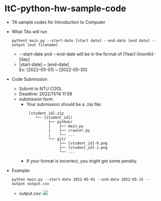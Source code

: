 # ItC-python-hw-sample-code
  * TA sample codes for Introduction to Computer 
 
 * What TAs will run
    ```
    python3 main.py --start-date [start date] --end-date [end date] --output [out filename]
    ```
    * --start-date and --end-date will be in the format of [Year]-[month]-[day]
    * [start-date] ~ [end-date]
      <br> Ex: [2022-05-01] ~ [2022-05-30]

 * Code Submission
    * Submit to NTU COOL
    * Deadline: 2022/11/14 11:59
    * submission form
      * Your submission should be a .zip file:
        ```
         [student_id].zip 
            └── [student_id]/
                  ├── python/
                  |    ├── main.py 
                  |    ├── crawler.py          
                  |    └── ...
                  └── git/
                       ├── [student_id]-0.png
                       ├── [student_id]-1.png
                       └── ...
        ```
      * If your format is incorrect, you might get some penalty.
     
 * Example:
     ```
     python main.py --start-date 2022-05-01 --end-date 2022-05-15 --output output.csv
     ```
     * output.csv:
        ![](https://i.imgur.com/MyYKqfo.png)
  <!-- * reference: https://github.com/kaikai4n/ItC-python-hw-sample-code -->
